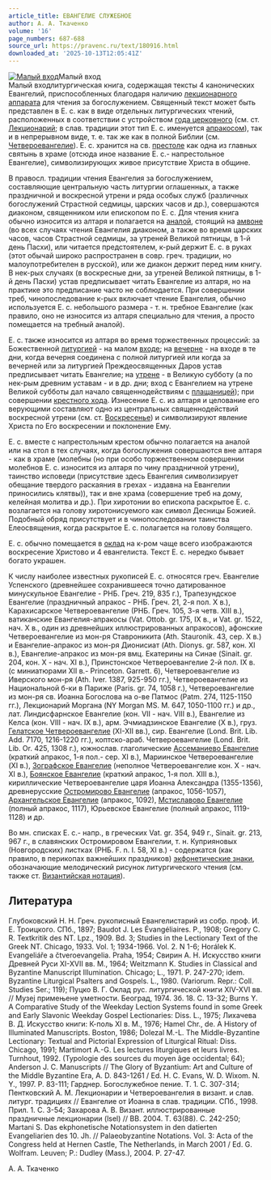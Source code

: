 ```yaml
---
article_title: ЕВАНГЕЛИЕ СЛУЖЕБНОЕ
author: А. А. Ткаченко
volume: '16'
page_numbers: 687-688
source_url: https://pravenc.ru/text/180916.html
downloaded_at: '2025-10-13T12:05:41Z'
---
```


[![Малый вход](https://pravenc.ru/data/694/485/1234/i200.jpg "Кликните для увеличения картинки")](https://pravenc.ru/data/694/485/1234/i400.jpg)Малый вход  
Малый входлитургическая книга, содержащая тексты 4 канонических Евангелий, приспособленных благодаря наличию [лекционарного аппарата](<https://pravenc.ru/text/лекционарного аппарата.html>) для чтения за богослужением. Священный текст может быть представлен в Е. с. как в виде отдельных литургических чтений, расположенных в соответствии с устройством [года церковного](<https://pravenc.ru/text/год церковный.html>) (см. ст. [Лекционарий](https://pravenc.ru/text/Лекционарий.html); в слав. традиции этот тип Е. с. именуется [апракосом](https://pravenc.ru/text/апракосом.html)), так и в непрерывном виде, т. е. так же как в полной Библии (см. [Четвероевангелие](https://pravenc.ru/text/Четвероевангелие.html)). Е. с. хранится на св. [престоле](https://pravenc.ru/text/престоле.html) как одна из главных святынь в храме (отсюда иное название Е. с.- напрестольное Евангелие), символизирующих живое присутствие Христа в общине.

В правосл. традиции чтения Евангелия за богослужением, составляющие центральную часть литургии оглашенных, а также праздничной и воскресной утрени и ряда особых служб (различных богослужений Страстной седмицы, царских часов и др.), совершаются диаконом, священником или епископом по Е. с. Для чтения книга обычно износится из алтаря и полагается на [аналой](https://pravenc.ru/text/аналой.html), стоящий на [амвоне](https://pravenc.ru/text/амвоне.html) (во всех случаях чтения Евангелия диаконом, а также во время царских часов, часов Страстной седмицы, за утреней Великой пятницы, в 1-й день Пасхи), или читается предстоятелем, к-рый держит Е. с. в руках (этот обычай широко распространен в совр. греч. традиции, но малоупотребителен в русской), или же диакон держит перед ним книгу. В нек-рых случаях (в воскресные дни, за утреней Великой пятницы, в 1-й день Пасхи) устав предписывает читать Евангелие из алтаря, но на практике это предписание часто не соблюдается. При совершении треб, чинопоследование к-рых включает чтение Евангелия, обычно используется Е. с. небольшого размера - т. н. требное Евангелие (как правило, оно не износится из алтаря специально для чтения, а просто помещается на требный аналой).

Е. с. также износится из алтаря во время торжественных процессий: за Божественной [литургией](https://pravenc.ru/text/литургией.html) - на малом [входе](https://pravenc.ru/text/входе.html); на [вечерне](https://pravenc.ru/text/вечерне.html) - на входе в те дни, когда вечерня соединена с полной литургией или когда за вечерней или за литургией Преждеосвященных Даров устав предписывает читать Евангелие; на [утрене](https://pravenc.ru/text/утрене.html) - в Великую субботу (а по нек-рым древним уставам - и в др. дни; вход с Евангелием на утрене Великой субботы дал начало священнодействиям с [плащаницей](https://pravenc.ru/text/плащаницей.html)); при совершении [крестного хода](<https://pravenc.ru/text/крестного хода.html>). Изнесение Е. с. из алтаря и целование его верующими составляют одно из центральных священнодействий воскресной утрени (см. ст. [Воскресенье](https://pravenc.ru/text/Воскресенье.html)) и символизируют явление Христа по Его воскресении и поклонение Ему.

Е. с. вместе с напрестольным крестом обычно полагается на аналой или на стол в тех случаях, когда богослужения совершаются вне алтаря - как в храме (молебны (но при особо торжественном совершении молебнов Е. с. износится из алтаря по чину праздничной утрени), таинство исповеди (присутствие здесь Евангелия символизирует обещание твердого раскаяния в грехах - издавна на Евангелии приносились клятвы)), так и вне храма (совершение треб на дому, келейная молитва и др.). При хиротонии во епископа раскрытое Е. с. возлагается на голову хиротонисуемого как символ Десницы Божией. Подобный обряд присутствует и в чинопоследовании таинства Елеосвящения, когда раскрытое Е. с. полагается на голову болящего.

Е. с. обычно помещается в [оклад](https://pravenc.ru/text/оклад.html) на к-ром чаще всего изображаются воскресение Христово и 4 евангелиста. Текст Е. с. нередко бывает богато украшен.

К числу наиболее известных рукописей Е. с. относятся греч. Евангелие Успенского (древнейшее сохранившееся точно датированное минускульное Евангелие - РНБ. Греч. 219, 835 г.), Трапезундское Евангелие (праздничный апракос - РНБ. Греч. 21, 2-я пол. X в.), Карахисарское Четвероевангелие (РНБ. Греч. 105, 3-я четв. XIII в.), ватиканские Евангелия-апракосы (Vat. Ottob. gr. 175, IX в., и Vat. gr. 1522, нач. X в., один из древнейших иллюстрированных апракосов), афонские Четвероевангелие из мон-ря Ставроникита (Ath. Stauronik. 43, сер. X в.) и Евангелие-апракос из мон-ря Дионисиат (Ath. Dionys. gr. 587, кон. XI в.), Евангелие-апракос из мон-ря вмц. Екатерины на Синае (Sinait. gr. 204, кон. X - нач. XI в.), Принстонское Четвероевангелие 2-й пол. IX в. (с миниатюрами XII в.- Princeton. Garrett. 6), Четвероевангелие из Иверского мон-ря (Ath. Iver. 1387, 925-950 гг.), Четвероевангелие из Национальной б-ки в Париже (Paris. gr. 74, 1058 г.), Четвероевангелие из мон-ря св. Иоанна Богослова на о-ве Патмос (Patm. 274, 1125-1150 гг.), Лекционарий Моргана (NY Morgan MS. M. 647, 1050-1100 гг.) и др., лат. Линдисфарнское Евангелие (кон. VII - нач. VIII в.), Евангелие из Келса (кон. VIII - нач. IX в.), арм. Эчмиадзинское Евангелие (X в.), груз. [Гелатское Четвероевангелие](<https://pravenc.ru/text/Гелатское Четвероевангелие.html>) (XI-XII вв.), сир. Евангелие (Lond. Brit. Lib. Add. 7170, 1216-1220 гг.), коптско-араб. Четвероевангелие (Lond. Brit. Lib. Or. 425, 1308 г.), южнослав. глаголические [Ассеманиево Евангелие](<https://pravenc.ru/text/Ассеманиево Евангелие.html>) (краткий апракос, 1-я пол.- сер. XI в.), Мариинское Четвероевангелие (XI в.), [Зографское Евангелие](<https://pravenc.ru/text/Зографское Евангелие.html>) (неполное Четвероевангелие кон. X - нач. XI в.), [Боянское Евангелие](<https://pravenc.ru/text/Боянское Евангелие.html>) (краткий апракос, 1-я пол. XIII в.), кириллические Четвероевангелие царя Иоанна Александра (1355-1356), древнерусские [Остромирово Евангелие](<https://pravenc.ru/text/Остромирово Евангелие.html>) (апракос, 1056-1057), [Архангельское Евангелие](<https://pravenc.ru/text/Архангельское Евангелие.html>) (апракос, 1092), [Мстиславово Евангелие](<https://pravenc.ru/text/Мстиславово Евангелие.html>) (полный апракос, 1117), Юрьевское Евангелие (полный апракос, 1119-1128) и др.

Во мн. списках Е. с.- напр., в греческих Vat. gr. 354, 949 г., Sinait. gr. 213, 967 г., в славянских Остромировом Евангелии, т. н. Куприяновых (Новгородских) листках (РНБ. F. n. I. 58, XI в.) - содержатся (как правило, в перикопах важнейших праздников) [экфонетические знаки](<https://pravenc.ru/text/экфонетические знаки.html>), обозначающие мелодический рисунок литургического чтения (см. также ст. [Византийская нотация](<https://pravenc.ru/text/Византийская нотация.html>)).

## Литература

Глубоковский Н. Н. Греч. рукописный Евангелистарий из собр. проф. И. Е. Троицкого. СПб., 1897; Baudot J. Les Évangéliaires. P., 1908; Gregory C. R. Textkritik des NT. Lpz., 1909. Bd. 3; Studies in the Lectionary Text of the Greek NT. Chicago, 1933. Vol. 1; 1934-1966. Vol. 2. N 1-6; Horálek K. Evangeliáře a čtveroevangelia. Praha, 1954; Свирин А. Н. Искусство книги Древней Руси XI-XVII вв. М., 1964; Weitzmann K. Studies in Classical and Byzantine Manuscript Illumination. Chicago; L., 1971. P. 247-270; idem. Byzantine Liturgical Psalters and Gospels. L., 1980. (Variorum. Repr.: Coll. Studies Ser.; 119); Пуцко В. Г. Оклад рус. литургической книги XIV-XVI вв. // Музеj примењене уметности. Београд, 1974. Зб. 18. С. 13-32; Burns Y. A Comparative Study of the Weekday Lection Systems found in some Greek and Early Slavonic Weekday Gospel Lectionaries: Diss. L., 1975; Лихачева В. Д. Искусство книги: К-поль XI в. М., 1976; Hamel Chr., de. A History of Illuminated Manuscripts. Boston, 1986; Dolezal M.-L. The Middle-Byzantine Lectionary: Textual and Pictorial Expression of Liturgical Ritual: Diss. Chicago, 1991; Martimort A.-G. Les lectures liturgiques et leurs livres. Turnhout, 1992. (Typologie des sources du moyen âge occidental; 64); Anderson J. C. Manuscripts // The Glory of Byzantium: Art and Culture of the Middle Byzantine Era, A. D. 843-1261 / Ed. H. C. Evans, W. D. Wixom. N. Y., 1997. P. 83-111; Гарднер. Богослужебное пение. Т. 1. С. 307-314; Пентковский А. М. Лекционарии и Четвероевангелия в визант. и слав. литург. традициях // Евангелие от Иоанна в слав. традиции. СПб., 1998. Прил. 1. С. 3-54; Захарова А. В. Визант. иллюстрированные праздничные лекционарии (lsel) // ВВ. 2004. Т. 63(88). С. 242-250; Martani S. Das ekphonetische Notationsystem in den datierten Evangeliarien des 10. Jh. // Palaeobyzantine Notations. Vol. 3: Acta of the Congress held at Hernen Castle, The Netherlands, in March 2001 / Ed. G. Wolfram. Leuven; P.: Dudley (Mass.), 2004. Р. 27-47.

А. А. Ткаченко
